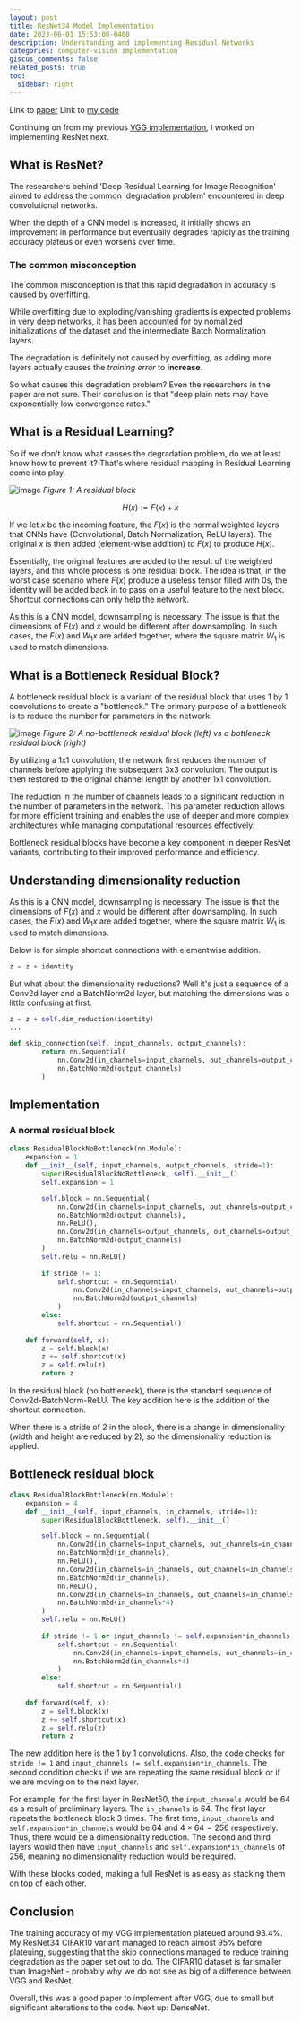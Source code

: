 ```yaml
---
layout: post
title: ResNet34 Model Implementation
date: 2023-06-01 15:53:00-0400
description: Understanding and implementing Residual Networks
categories: computer-vision implementation
giscus_comments: false
related_posts: true
toc:
  sidebar: right
---
```

Link to [paper](https://arxiv.org/pdf/1512.03385.pdf)
Link to [my code](https://github.com/boosungkim/milestone-cnn-model-implementations)

Continuing on from my previous [VGG implementation](./2023-05-31-first-paper-implementation.md), I worked on implementing ResNet next.

## What is ResNet?
The researchers behind 'Deep Residual Learning for Image Recognition' aimed to address the common 'degradation problem' encountered in deep convolutional networks.

When the depth of a CNN model is increased, it initially shows an improvement in performance but eventually degrades rapidly as the training accuracy plateus or even worsens over time.

### The common misconception
The common misconception is that this rapid degradation in accuracy is caused by overfitting.

While overfitting due to exploding/vanishing gradients is expected problems in very deep networks, it has been accounted for by nomalized initializations of the dataset and the intermediate Batch Normalization layers.

The degradation is definitely not caused by overfitting, as adding more layers actually causes the *training error* to **increase**. 

So what causes this degradation problem? Even the researchers in the paper are not sure. Their conclusion is that "deep plain nets may have exponentially low convergence rates."

## What is a Residual Learning?
So if we don't know what causes the degradation problem, do we at least know how to prevent it? That's where residual mapping in Residual Learning come into play.

![image](/assets/img/blogs/2023-06-01-resnet34-implementation/residual-block.jpeg)
*Figure 1: A residual block*

$$H(x) := F(x) + x$$

If we let $x$ be the incoming feature, the $F(x)$ is the normal weighted layers that CNNs have (Convolutional, Batch Normalization, ReLU layers). The original $x$ is then added (element-wise addition) to $F(x)$ to produce $H(x)$.

Essentially, the original features are added to the result of the weighted layers, and this whole process is one residual block. The idea is that, in the worst case scenario where $F(x)$ produce a useless tensor filled with $0$s, the identity will be added back in to pass on a useful feature to the next block. Shortcut connections can only help the network.

As this is a CNN model, downsampling is necessary. The issue is that the dimensions of $F(x)$ and $x$ would be different after downsampling. In such cases, the $F(x)$ and $W_1x$ are added together, where the square matrix $W_1$ is used to match dimensions.

## What is a Bottleneck Residual Block?
A bottleneck residual block is a variant of the residual block that uses 1 by 1 convolutions to create a "bottleneck." The primary purpose of a bottleneck is to reduce the number for parameters in the network.

![image](/assets/img/blogs/2023-06-01-resnet34-implementation/residual-block-bottleneck.png)
*Figure 2: A no-bottleneck residual block (left) vs a bottleneck residual block (right)*

By utilizing a 1x1 convolution, the network first reduces the number of channels before applying the subsequent 3x3 convolution. The output is then restored to the original channel length by another 1x1 convolution.

The reduction in the number of channels leads to a significant reduction in the number of parameters in the network. This parameter reduction allows for more efficient training and enables the use of deeper and more complex architectures while managing computational resources effectively.

Bottleneck residual blocks have become a key component in deeper ResNet variants, contributing to their improved performance and efficiency.

## Understanding dimensionality reduction
As this is a CNN model, downsampling is necessary. The issue is that the dimensions of $F(x)$ and $x$ would be different after downsampling. In such cases, the $F(x)$ and $W_1x$ are added together, where the square matrix $W_1$ is used to match dimensions.

Below is for simple shortcut connections with elementwise addition.
```python
z = z + identity
```

But what about the dimensionality reductions? Well it's just a sequence of a Conv2d layer and a BatchNorm2d layer, but matching the dimensions was a little confusing at first.
```python
z = z + self.dim_reduction(identity)
...

def skip_connection(self, input_channels, output_channels):
        return nn.Sequential(
            nn.Conv2d(in_channels=input_channels, out_channels=output_channels, kernel_size=1, stride=2, padding=0),
            nn.BatchNorm2d(output_channels)
        )
```

## Implementation
### A normal residual block
```Python
class ResidualBlockNoBottleneck(nn.Module):
    expansion = 1
    def __init__(self, input_channels, output_channels, stride=1):
        super(ResidualBlockNoBottleneck, self).__init__()
        self.expansion = 1

        self.block = nn.Sequential(
            nn.Conv2d(in_channels=input_channels, out_channels=output_channels, kernel_size=3, stride=stride, padding=1, bias=False),
            nn.BatchNorm2d(output_channels),
            nn.ReLU(),
            nn.Conv2d(in_channels=output_channels, out_channels=output_channels, kernel_size=3, stride=1, padding=1, bias=False),
            nn.BatchNorm2d(output_channels)
        )
        self.relu = nn.ReLU()
        
        if stride != 1:
            self.shortcut = nn.Sequential(
                nn.Conv2d(in_channels=input_channels, out_channels=output_channels, kernel_size=1, stride=2, padding=0),
                nn.BatchNorm2d(output_channels)
            )
        else:
            self.shortcut = nn.Sequential()
    
    def forward(self, x):
        z = self.block(x)
        z += self.shortcut(x)
        z = self.relu(z)
        return z
```
In the residual block (no bottleneck), there is the standard sequence of Conv2d-BatchNorm-ReLU. The key addition here is the addition of the shortcut connection.

When there is a stride of 2 in the block, there is a change in dimensionality (width and height are reduced by 2), so the dimensionality reduction is applied.

## Bottleneck residual block
```Python
class ResidualBlockBottleneck(nn.Module):
    expansion = 4
    def __init__(self, input_channels, in_channels, stride=1):
        super(ResidualBlockBottleneck, self).__init__()

        self.block = nn.Sequential(
            nn.Conv2d(in_channels=input_channels, out_channels=in_channels, kernel_size=1, stride=1, padding=0, bias=False),
            nn.BatchNorm2d(in_channels),
            nn.ReLU(),
            nn.Conv2d(in_channels=in_channels, out_channels=in_channels, kernel_size=3, stride=stride, padding=1, bias=False),
            nn.BatchNorm2d(in_channels),
            nn.ReLU(),
            nn.Conv2d(in_channels=in_channels, out_channels=in_channels*4, kernel_size=1, stride=1, padding=0, bias=False),
            nn.BatchNorm2d(in_channels*4)
        )
        self.relu = nn.ReLU()
        
        if stride != 1 or input_channels != self.expansion*in_channels:
            self.shortcut = nn.Sequential(
                nn.Conv2d(in_channels=input_channels, out_channels=in_channels*4, kernel_size=1, stride=stride, padding=0, bias=False),
                nn.BatchNorm2d(in_channels*4)
            )
        else:
            self.shortcut = nn.Sequential()
    
    def forward(self, x):
        z = self.block(x)
        z += self.shortcut(x)
        z = self.relu(z)
        return z
```
The new addition here is the 1 by 1 convolutions. Also, the code checks for `stride != 1` and `input_channels != self.expansion*in_channels`. The second condition checks if we are repeating the same residual block or if we are moving on to the next layer.

For example, for the first layer in ResNet50, the `input_channels` would be $64$ as a result of preliminary layers. The `in_channels` is $64$. The first layer repeats the bottleneck block 3 times. The first time, `input_channels` and `self.expansion*in_channels` would be $64$ and $4\times64=256$ respectively. Thus, there would be a dimensionality reduction. The second and third layers would then have `input_channels` and `self.expansion*in_channels` of 256, meaning no dimensionality reduction would be required.

With these blocks coded, making a full ResNet is as easy as stacking them on top of each other.

## Conclusion
The training accuracy of my VGG implementation plateued around 93.4%. My ResNet34 CIFAR10 variant managed to reach almost 95% before plateuing, suggesting that the skip connections managed to reduce training degradation as the paper set out to do. The CIFAR10 dataset is far smaller than ImageNet - probably why we do not see as big of a difference between VGG and ResNet.

Overall, this was a good paper to implement after VGG, due to small but significant alterations to the code. Next up: DenseNet.